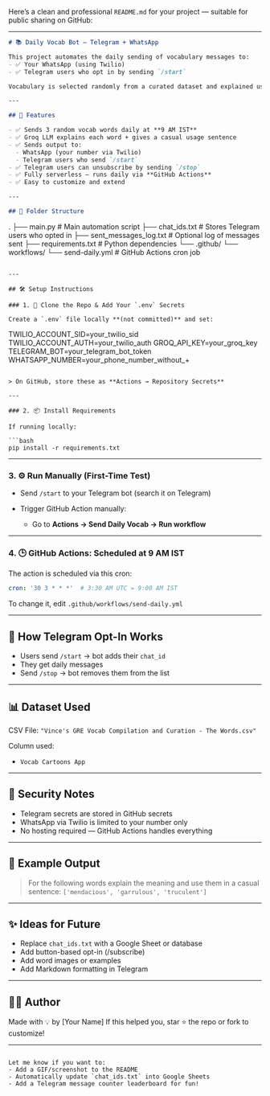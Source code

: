 Here’s a clean and professional `README.md` for your project — suitable for public sharing on GitHub:

---

```markdown
# 📚 Daily Vocab Bot — Telegram + WhatsApp

This project automates the daily sending of vocabulary messages to:
- ✅ Your WhatsApp (using Twilio)
- ✅ Telegram users who opt in by sending `/start`

Vocabulary is selected randomly from a curated dataset and explained using the **Groq API** with the `llama-4-scout-17b` model.

---

## 🚀 Features

- ✅ Sends 3 random vocab words daily at **9 AM IST**
- ✅ Groq LLM explains each word + gives a casual usage sentence
- ✅ Sends output to:
  - WhatsApp (your number via Twilio)
  - Telegram users who send `/start`
- ✅ Telegram users can unsubscribe by sending `/stop`
- ✅ Fully serverless — runs daily via **GitHub Actions**
- ✅ Easy to customize and extend

---

## 📁 Folder Structure

```

.
├── main.py                   # Main automation script
├── chat\_ids.txt              # Stores Telegram users who opted in
├── sent\_messages\_log.txt     # Optional log of messages sent
├── requirements.txt          # Python dependencies
└── .github/
└── workflows/
└── send-daily.yml    # GitHub Actions cron job

```

---

## 🛠️ Setup Instructions

### 1. 🧪 Clone the Repo & Add Your `.env` Secrets

Create a `.env` file locally **(not committed)** and set:

```

TWILIO\_ACCOUNT\_SID=your\_twilio\_sid
TWILIO\_ACCOUNT\_AUTH=your\_twilio\_auth
GROQ\_API\_KEY=your\_groq\_key
TELEGRAM\_BOT=your\_telegram\_bot\_token
WHATSAPP\_NUMBER=your\_phone\_number\_without\_+

````

> On GitHub, store these as **Actions → Repository Secrets**

---

### 2. 📦 Install Requirements

If running locally:

```bash
pip install -r requirements.txt
````

---

### 3. ⚙️ Run Manually (First-Time Test)

* Send `/start` to your Telegram bot (search it on Telegram)
* Trigger GitHub Action manually:

  * Go to **Actions → Send Daily Vocab → Run workflow**

---

### 4. 🕒 GitHub Actions: Scheduled at 9 AM IST

The action is scheduled via this cron:

```yaml
cron: '30 3 * * *'  # 3:30 AM UTC = 9:00 AM IST
```

To change it, edit `.github/workflows/send-daily.yml`

---

## 🧠 How Telegram Opt-In Works

* Users send `/start` → bot adds their `chat_id`
* They get daily messages
* Send `/stop` → bot removes them from the list

---

## 📊 Dataset Used

CSV File: `"Vince's GRE Vocab Compilation and Curation - The Words.csv"`

Column used:

* `Vocab Cartoons App`

---

## 🔐 Security Notes

* Telegram secrets are stored in GitHub secrets
* WhatsApp via Twilio is limited to your number only
* No hosting required — GitHub Actions handles everything

---

## 📩 Example Output

> For the following words explain the meaning and use them in a casual sentence:
> `['mendacious', 'garrulous', 'truculent']`

---

## ✨ Ideas for Future

* Replace `chat_ids.txt` with a Google Sheet or database
* Add button-based opt-in (/subscribe)
* Add word images or examples
* Add Markdown formatting in Telegram

---

## 🧑‍💻 Author

Made with 💡 by \[Your Name]
If this helped you, star ⭐ the repo or fork to customize!

---

```

Let me know if you want to:
- Add a GIF/screenshot to the README
- Automatically update `chat_ids.txt` into Google Sheets
- Add a Telegram message counter leaderboard for fun!
```
